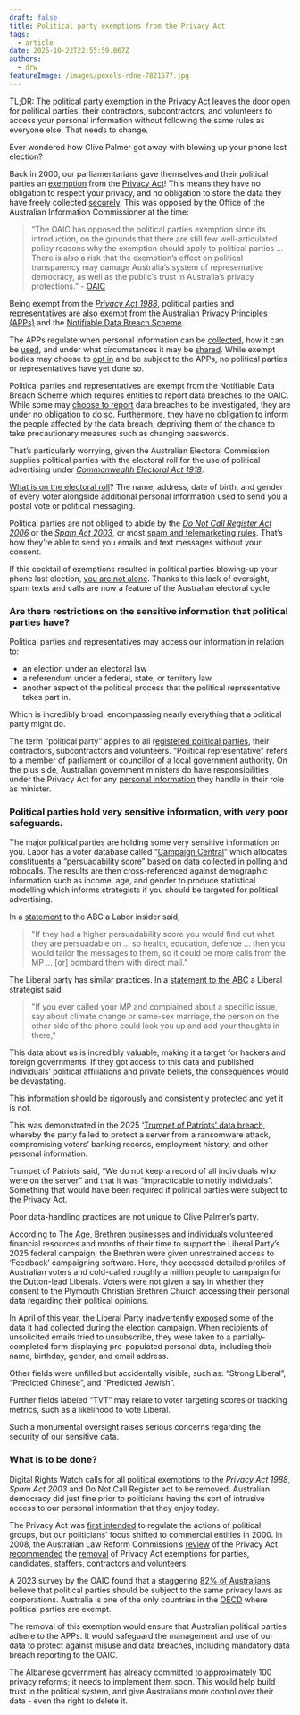 ```yaml
---
draft: false
title: Political party exemptions from the Privacy Act
tags:
  - article
date: 2025-10-22T22:55:59.067Z
authors:
  - drw
featureImage: /images/pexels-rdne-7821577.jpg
---
```

TL;DR: The political party exemption in the Privacy Act leaves the door open for political parties, their contractors, subcontractors, and volunteers to access your personal information without following the same rules as everyone else. That needs to change.





Ever wondered how Clive Palmer got away with blowing up your phone last election?



Back in 2000, our parliamentarians gave themselves and their political parties an [exemption](https://www.sbs.com.au/news/article/the-24-year-old-rule-that-lets-politicians-use-your-data-however-they-want/fsjzh9c5b) from the [Privacy Act](https://www.legislation.gov.au/Series/C2004A03712)! This means they have no obligation to respect your privacy, and no obligation to store the data they have freely collected [securely](https://www.oaic.gov.au/privacy/australian-privacy-principles/australian-privacy-principles-guidelines/chapter-11-app-11-security-of-personal-information). This was opposed by the Office of the Australian Information Commissioner at the time: 



> “The OAIC has opposed the political parties exemption since its introduction, on the grounds that there are still few well-articulated policy reasons why the exemption should apply to political parties … There is also a risk that the exemption’s effect on political transparency may damage Australia’s system of representative democracy, as well as the public’s trust in Australia’s privacy protections.” - [OAIC](https://www.oaic.gov.au/engage-with-us/submissions/privacy-act-review-issues-paper-submission/part-4-exemptions)



Being exempt from the *[Privacy Act 1988](https://www.legislation.gov.au/Series/C2004A03712)*, political parties and representatives are also exempt from the [Australian Privacy Principles (APPs)](https://www.oaic.gov.au/privacy/australian-privacy-principles/australian-privacy-principles-quick-reference) and the [Notifiable Data Breach Scheme](https://www.oaic.gov.au/privacy/notifiable-data-breaches/about-the-notifiable-data-breaches-scheme). 

The APPs regulate when personal information can be [collected](https://www.oaic.gov.au/privacy/australian-privacy-principles/australian-privacy-principles-guidelines/chapter-3-app-3-collection-of-solicited-personal-information), how it can be [used](https://www.oaic.gov.au/privacy/australian-privacy-principles/australian-privacy-principles-guidelines/chapter-6-app-6-use-or-disclosure-of-personal-information), and under what circumstances it may be [shared](https://www.oaic.gov.au/privacy/australian-privacy-principles/australian-privacy-principles-guidelines/chapter-8-app-8-cross-border-disclosure-of-personal-information). While exempt bodies may choose to [opt in](https://www.oaic.gov.au/privacy/privacy-guidance-for-organisations-and-government-agencies/organisations/opting-in-to-the-privacy-act) and be subject to the APPs, no political parties or representatives have yet done so. 

Political parties and representatives are exempt from the Notifiable Data Breach Scheme which requires entities to report data breaches to the OAIC. While some may [choose to report](https://www.theguardian.com/australia-news/2025/jul/17/clive-palmer-trumpet-of-patriots-united-australia-party-data-breach-ransomware-attack-ntwnfb) data breaches to be investigated, they are under no obligation to do so.  Furthermore, they have [no obligation](https://www.oaic.gov.au/engage-with-us/submissions/privacy-act-review-issues-paper-submission/part-4-exemptions) to inform the people affected by the data breach, depriving them of the chance to take precautionary measures such as changing passwords.

That’s particularly worrying, given the Australian Electoral Commission supplies political parties with the electoral roll for the use of political advertising under *[Commonwealth Electoral Act 1918](https://www.legislation.gov.au/Details/C2019C00103)*.

[What is on the electoral roll](https://www.aec.gov.au/enrolling_to_vote/about_electoral_roll/)? The name, address, date of birth, and gender of every voter alongside additional personal information used to send you a postal vote or political messaging.

Political parties are not obliged to abide by the *[Do Not Call Register Act 2006](https://www.legislation.gov.au/Details/C2006A00088)* or the *[Spam Act 2003](https://www.legislation.gov.au/Details/C2016C00614)*, or most [spam and telemarketing rules](https://www.oaic.gov.au/_old/privacy/your-privacy-rights/advertising-and-marketing/spam-and-telemarketing). That’s how they’re able to send you emails and text messages without your consent. 

If this cocktail of exemptions resulted in political parties blowing-up your phone last election, [you are not alone](https://www.theguardian.com/australia-news/2025/may/02/trumpet-of-patriots-spam-text-messages-are-they-legal-federal-election). Thanks to this lack of oversight, spam texts and calls are now a feature of the Australian electoral cycle. 



### Are there restrictions on the sensitive information that political parties have?



Political parties and representatives may access our information in relation to:

* an election under an electoral law
* a referendum under a federal, state, or territory law
* another aspect of the political process that the political representative takes part in.

Which is incredibly broad, encompassing nearly everything that a political party might do.

The term “political party” applies to all r[egistered political parties](https://www.aec.gov.au/parties_and_representatives/party_registration/Registered_parties/), their contractors, subcontractors and volunteers. “Political representative” refers to a member of parliament or councillor of a local government authority. On the plus side, Australian government ministers do have responsibilities under the Privacy Act for any [personal information](https://www.oaic.gov.au/_old/privacy/your-privacy-rights/your-personal-information/what-is-personal-information) they handle in their role as minister.

### Political parties hold very sensitive information, with very poor safeguards.



The major political parties are holding some very sensitive information on you. Labor has a voter database called “[Campaign Central](https://www.abc.net.au/news/2022-05-19/behind-liberal-labor-data-arms-race-this-election/101074696)” which allocates constituents a “persuadability score” based on data collected in polling and robocalls. The results are then cross-referenced against demographic information such as income, age, and gender to produce statistical modelling which informs strategists if you should be targeted for political advertising.

In a [statement](https://www.abc.net.au/news/2022-05-19/behind-liberal-labor-data-arms-race-this-election/101074696) to the ABC a Labor insider said,

> "If they had a higher persuadability score you would find out what they are persuadable on … so health, education, defence … then you would tailor the messages to them, so it could be more calls from the MP … \[or] bombard them with direct mail."
>
>

The Liberal party has similar practices. In a [statement to the ABC](https://www.abc.net.au/news/2022-05-19/behind-liberal-labor-data-arms-race-this-election/101074696) a Liberal strategist said, 

> "If you ever called your MP and complained about a specific issue, say about climate change or same-sex marriage, the person on the other side of the phone could look you up and add your thoughts in there,"
>
>

This data about us is incredibly valuable, making it a target for hackers and foreign governments. If they got access to this data and published individuals’ political affiliations and private beliefs, the consequences would be devastating. 

This information should be rigorously and consistently protected and yet it is not. 

This was demonstrated in the 2025 ‘[Trumpet of Patriots’ data breach](https://www.theguardian.com/australia-news/2025/jul/17/clive-palmer-trumpet-of-patriots-united-australia-party-data-breach-ransomware-attack-ntwnfb), whereby the party failed to protect a server from a ransomware attack, compromising voters’ banking records, employment history, and other personal information. 

Trumpet of Patriots said, “We do not keep a record of all individuals who were on the server” and that it was “impracticable to notify individuals”. Something that would have been required if political parties were subject to the Privacy Act.

Poor data-handling practices are not unique to Clive Palmer’s party.

According to [The Age](https://www.theage.com.au/national/i-m-glad-we-didn-t-win-liberal-campaigners-feared-brethren-fuelled-dutton-victory-20250901-p5mrjc.html), Brethren businesses and individuals volunteered financial resources and months of their time to support the Liberal Party’s 2025 federal campaign; the Brethren were given unrestrained access to ‘Feedback’ campaigning software. Here, they accessed detailed profiles of Australian voters and cold-called roughly a million people to campaign for the Dutton-lead Liberals. Voters were not given a say in whether they consent to the Plymouth Christian Brethren Church accessing their personal data regarding their political opinions.

In April of this year, the Liberal Party inadvertently [exposed](https://www.crikey.com.au/2025/04/17/victorian-liberals-data-exposed-email-mailchimp-federal-election-crikey/) some of the data it had collected during the election campaign. When recipients of unsolicited emails tried to unsubscribe, they were taken to a partially-completed form displaying pre-populated personal data, including their name, birthday, gender, and email address.

Other fields were unfilled but accidentally visible, such as: “Strong Liberal”, “Predicted Chinese”, and “Predicted Jewish”. 

Further fields labeled “TVT” may relate to voter targeting scores or tracking metrics, such as a likelihood to vote Liberal.

Such a monumental oversight raises serious concerns regarding the security of our sensitive data. 



### What is to be done?



Digital Rights Watch calls for all political exemptions to the *Privacy Act 1988*, *Spam Act 2003* and Do Not Call Register act to be removed. Australian democracy did just fine prior to politicians having the sort of intrusive access to our personal information that they enjoy today.

The Privacy Act was [first intended](https://www.oaic.gov.au/privacy/privacy-legislation/the-privacy-act/history-of-the-privacy-act) to regulate the actions of political groups, but our politicians’ focus shifted to commercial entities in 2000. In 2008, the Australian Law Reform Commission’s [review](https://www.alrc.gov.au/publication/for-your-information-australian-privacy-law-and-practice-alrc-report-108/) of the Privacy Act [recommended](https://www.alrc.gov.au/publication/for-your-information-australian-privacy-law-and-practice-alrc-report-108/41-political-exemption/exemption-for-registered-political-parties-political-acts-and-practices/) the [removal](https://www.alrc.gov.au/publication/for-your-information-australian-privacy-law-and-practice-alrc-report-108/executive-summary-5/key-recommendations/) of Privacy Act exemptions for parties, candidates, staffers, contractors and volunteers.

A 2023 survey by the OAIC found that a staggering [82% of Australians](https://www.oaic.gov.au/engage-with-us/research-and-training-resources/research/australian-community-attitudes-to-privacy-survey/australian-community-attitudes-to-privacy-survey-2023) believe that political parties should be subject to the same privacy laws as corporations. Australia is one of the only countries in the [OECD](https://www.alrc.gov.au/publication/for-your-information-australian-privacy-law-and-practice-alrc-report-108/41-political-exemption/exemption-for-registered-political-parties-political-acts-and-practices/) where political parties are exempt.

The removal of this exemption would ensure that Australian political parties adhere to the APPs. It would safeguard the management and use of our data to protect against misuse and data breaches, including mandatory data breach reporting to the OAIC.

The Albanese government has already committed to approximately 100 privacy reforms; it needs to implement them soon. This would help build trust in the political system, and give Australians more control over their data - even the right to delete it.